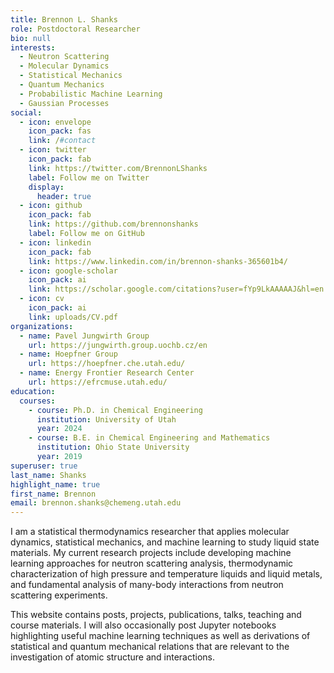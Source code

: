 ```yaml
---
title: Brennon L. Shanks
role: Postdoctoral Researcher
bio: null
interests:
  - Neutron Scattering
  - Molecular Dynamics
  - Statistical Mechanics
  - Quantum Mechanics
  - Probabilistic Machine Learning
  - Gaussian Processes
social:
  - icon: envelope
    icon_pack: fas
    link: /#contact
  - icon: twitter
    icon_pack: fab
    link: https://twitter.com/BrennonLShanks
    label: Follow me on Twitter
    display:
      header: true
  - icon: github
    icon_pack: fab
    link: https://github.com/brennonshanks
    label: Follow me on GitHub
  - icon: linkedin
    icon_pack: fab
    link: https://www.linkedin.com/in/brennon-shanks-365601b4/
  - icon: google-scholar
    icon_pack: ai
    link: https://scholar.google.com/citations?user=fYp9LkAAAAAJ&hl=en
  - icon: cv
    icon_pack: ai
    link: uploads/CV.pdf
organizations:
  - name: Pavel Jungwirth Group
    url: https://jungwirth.group.uochb.cz/en
  - name: Hoepfner Group
    url: https://hoepfner.che.utah.edu/
  - name: Energy Frontier Research Center
    url: https://efrcmuse.utah.edu/
education:
  courses:
    - course: Ph.D. in Chemical Engineering
      institution: University of Utah
      year: 2024
    - course: B.E. in Chemical Engineering and Mathematics
      institution: Ohio State University
      year: 2019
superuser: true
last_name: Shanks
highlight_name: true
first_name: Brennon
email: brennon.shanks@chemeng.utah.edu
---
```

I am a statistical thermodynamics researcher that applies molecular dynamics, statistical mechanics, and machine learning to study liquid state materials. My current research projects include developing machine learning approaches for neutron scattering analysis, thermodynamic characterization of high pressure and temperature liquids and liquid metals, and fundamental analysis of many-body interactions from neutron scattering experiments.

T﻿his website contains posts, projects, publications, talks, teaching and course materials. I will also occasionally post Jupyter notebooks highlighting useful machine learning techniques as well as derivations of statistical and quantum mechanical relations that are relevant to the investigation of atomic structure and interactions. 
